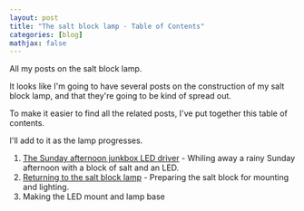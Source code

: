 ```yaml
---
layout: post
title: "The salt block lamp - Table of Contents"
categories: [blog]
mathjax: false
---
```

All my posts on the salt block lamp.

It looks like I'm going to have several posts on the construction of my salt block lamp, and that they're going to be kind of spread out.

To make it easier to find all the related posts, I've put together this table of contents.

I'll add to it as the lamp progresses.

1. [The Sunday afternoon junkbox LED driver](leddriver) - Whiling away a rainy Sunday afternoon with a block of salt and an LED.
2. [Returning to the salt block lamp](2-saltlampcutting) - Preparing the salt block for mounting and lighting.
3. Making the LED mount and lamp base
